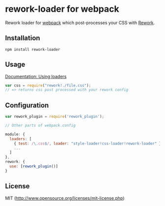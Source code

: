 # rework-loader for webpack

Rework loader for [webpack](http://webpack.github.io/) which post-processes your CSS with [Rework](https://github.com/reworkcss/rework).

## Installation

`npm install rework-loader`

## Usage

[Documentation: Using loaders](http://webpack.github.io/docs/using-loaders.html)

``` javascript
var css = require("rework!./file.css");
// => returns css post processed with your rework config
```

## Configuration

``` javascript
var rework_plugin = require('rework_plugin');

// Other parts of webpack.config

module: {
  loaders: [
    { test: /\.css$/, loader: "style-loader!css-loader!rework-loader" },
    ...
  ]
},
rework: {
  use: [rework_plugin()]
}
```

## License

MIT (http://www.opensource.org/licenses/mit-license.php)

